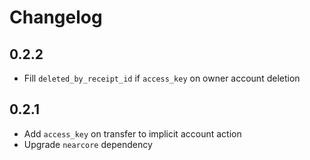 # Changelog

## 0.2.2

* Fill `deleted_by_receipt_id` if `access_key` on owner account deletion 

## 0.2.1

* Add `access_key` on transfer to implicit account action
* Upgrade `nearcore` dependency 
